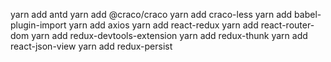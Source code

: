 yarn add antd
yarn add @craco/craco
yarn add craco-less
yarn add babel-plugin-import
yarn add axios
yarn add react-redux
yarn add react-router-dom
yarn add redux-devtools-extension
yarn add redux-thunk
yarn add react-json-view
yarn add redux-persist